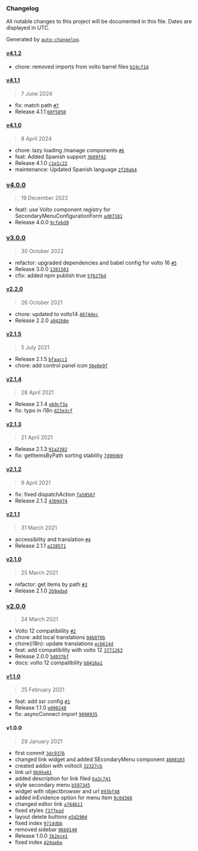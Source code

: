 ### Changelog

All notable changes to this project will be documented in this file. Dates are displayed in UTC.

Generated by [`auto-changelog`](https://github.com/CookPete/auto-changelog).

#### [v4.1.2](https://github.com/collective/volto-secondarymenu/compare/v4.1.1...v4.1.2)

- chore: removed imports from volto barrel files [`b24cf14`](https://github.com/collective/volto-secondarymenu/commit/b24cf14769d17d84596e1ee217f925d3db5309cb)

#### [v4.1.1](https://github.com/collective/volto-secondarymenu/compare/v4.1.0...v4.1.1)

> 7 June 2024

- fix: match path [`#7`](https://github.com/collective/volto-secondarymenu/pull/7)
- Release 4.1.1 [`60f5850`](https://github.com/collective/volto-secondarymenu/commit/60f585075992d0057a38076ccd7707e143188e95)

#### [v4.1.0](https://github.com/collective/volto-secondarymenu/compare/v4.0.0...v4.1.0)

> 8 April 2024

- chore: lazy loading /manage components [`#6`](https://github.com/collective/volto-secondarymenu/pull/6)
- feat: Added Spanish support [`3689f42`](https://github.com/collective/volto-secondarymenu/commit/3689f42b9677f6620929b3290f6ddde913f50099)
- Release 4.1.0 [`c1e1c22`](https://github.com/collective/volto-secondarymenu/commit/c1e1c2209d3ade4d71ac6ba52770e44e01bf8164)
- maintenance: Updated Spanish language [`2f28ab4`](https://github.com/collective/volto-secondarymenu/commit/2f28ab45200ea43f5f54e80dec1df96df93e9113)

### [v4.0.0](https://github.com/collective/volto-secondarymenu/compare/v3.0.0...v4.0.0)

> 19 December 2022

- feat!: use Volto component registry for SecondaryMenuConfigurationForm [`ad07181`](https://github.com/collective/volto-secondarymenu/commit/ad07181b7b5e20e9875c1e33cb2d6cca6070858c)
- Release 4.0.0 [`9cfebd9`](https://github.com/collective/volto-secondarymenu/commit/9cfebd9cbd2022faa73ce16dad21c80d8ba86e47)

### [v3.0.0](https://github.com/collective/volto-secondarymenu/compare/v2.2.0...v3.0.0)

> 30 October 2022

- refactor: upgraded dependencies and babel config for volto 16 [`#5`](https://github.com/collective/volto-secondarymenu/pull/5)
- Release 3.0.0 [`1201503`](https://github.com/collective/volto-secondarymenu/commit/1201503198f6e64192c991303c66f6f576251681)
- cfix: added npm publish true [`5f627bd`](https://github.com/collective/volto-secondarymenu/commit/5f627bd127746544d62a21f32de2008a3f6eacd5)

#### [v2.2.0](https://github.com/collective/volto-secondarymenu/compare/v2.1.5...v2.2.0)

> 26 October 2021

- chore: updated to volto14 [`4874dec`](https://github.com/collective/volto-secondarymenu/commit/4874dec44c7af1eb67a42341445c57c3660ff69a)
- Release 2.2.0 [`a942b8e`](https://github.com/collective/volto-secondarymenu/commit/a942b8e61890973bf0f3ef6f0908ada65ea01d3d)

#### [v2.1.5](https://github.com/collective/volto-secondarymenu/compare/v2.1.4...v2.1.5)

> 5 July 2021

- Release 2.1.5 [`bfaacc1`](https://github.com/collective/volto-secondarymenu/commit/bfaacc18c6484052fe172689a7ebc29d52e822b7)
- chore: add control panel icon [`56e8e9f`](https://github.com/collective/volto-secondarymenu/commit/56e8e9f7cc39357624a1893776370a0fcc4c383c)

#### [v2.1.4](https://github.com/collective/volto-secondarymenu/compare/v2.1.3...v2.1.4)

> 28 April 2021

- Release 2.1.4 [`eb9cf3a`](https://github.com/collective/volto-secondarymenu/commit/eb9cf3aa708e3f738022fc30b29a80b088b51d60)
- fix: typo in i18n [`d23e3cf`](https://github.com/collective/volto-secondarymenu/commit/d23e3cfe764e5e252dda65fe1f44bac243ca7385)

#### [v2.1.3](https://github.com/collective/volto-secondarymenu/compare/v2.1.2...v2.1.3)

> 21 April 2021

- Release 2.1.3 [`91a2382`](https://github.com/collective/volto-secondarymenu/commit/91a23823e46855c63b41e2c5c20b4d39a92311b7)
- fix: getItemsByPath sorting stability [`7d99d69`](https://github.com/collective/volto-secondarymenu/commit/7d99d69a017aa3422bf438685dbc50a3365aaa11)

#### [v2.1.2](https://github.com/collective/volto-secondarymenu/compare/v2.1.1...v2.1.2)

> 9 April 2021

- fix: fixed dispatchAction [`fa58567`](https://github.com/collective/volto-secondarymenu/commit/fa58567bed36f88b8323e1a111f5a4a4101106e4)
- Release 2.1.2 [`43b9474`](https://github.com/collective/volto-secondarymenu/commit/43b9474b3c83d6f44693a99a83f1489e02e64450)

#### [v2.1.1](https://github.com/collective/volto-secondarymenu/compare/v2.1.0...v2.1.1)

> 31 March 2021

- accessibility and translation [`#4`](https://github.com/collective/volto-secondarymenu/pull/4)
- Release 2.1.1 [`a228571`](https://github.com/collective/volto-secondarymenu/commit/a228571394f4f75296b08ebb8ad88a0a1d7cc942)

#### [v2.1.0](https://github.com/collective/volto-secondarymenu/compare/v2.0.0...v2.1.0)

> 25 March 2021

- refactor: get items by path [`#3`](https://github.com/collective/volto-secondarymenu/pull/3)
- Release 2.1.0 [`2b9adad`](https://github.com/collective/volto-secondarymenu/commit/2b9adadba89163ee08a32a8ae959c1fe2b3c3ce9)

### [v2.0.0](https://github.com/collective/volto-secondarymenu/compare/v1.1.0...v2.0.0)

> 24 March 2021

- Volto 12 compatibiility [`#2`](https://github.com/collective/volto-secondarymenu/pull/2)
- chore: add local translations [`94b8f0b`](https://github.com/collective/volto-secondarymenu/commit/94b8f0b89e9ab5bc7d621a0640d4296cbcfb537d)
- chore(i18n): update translations [`ecb614d`](https://github.com/collective/volto-secondarymenu/commit/ecb614d2ef27d7f3c4ae297926fe51ade5a3c6f8)
- feat: add compatibility with volto 12 [`3771263`](https://github.com/collective/volto-secondarymenu/commit/37712635f93dbcbf4281f6bb52f3e0a22ff00b62)
- Release 2.0.0 [`54037bf`](https://github.com/collective/volto-secondarymenu/commit/54037bf783afe6695301888d11203b9bb307b0cd)
- docs: volto 12 compatibility [`b8416a1`](https://github.com/collective/volto-secondarymenu/commit/b8416a10af3f48ff2aa113340feae671f6665d27)

#### [v1.1.0](https://github.com/collective/volto-secondarymenu/compare/v1.0.0...v1.1.0)

> 25 February 2021

- feat: add ssr config [`#1`](https://github.com/collective/volto-secondarymenu/pull/1)
- Release 1.1.0 [`e090248`](https://github.com/collective/volto-secondarymenu/commit/e0902489fdf759a930956bade70ed4ec0a3baafa)
- fix: asyncConnect import [`9098935`](https://github.com/collective/volto-secondarymenu/commit/9098935df7ec42071cdb38ec78dec772af6036ec)

#### v1.0.0

> 29 January 2021

- first commit [`3dc9376`](https://github.com/collective/volto-secondarymenu/commit/3dc93762f49b751802532d817a6b0ae268e3062a)
- changed link widget and added SEcondaryMenu component [`4608103`](https://github.com/collective/volto-secondarymenu/commit/4608103a05aefc87825801da4ace40675f913595)
- created addon with voltocli [`32327cb`](https://github.com/collective/volto-secondarymenu/commit/32327cb688fc0f29dda15f36bd4c7eb03475d59a)
- link url [`9b95e81`](https://github.com/collective/volto-secondarymenu/commit/9b95e8146a377d6411ed72428924978af1e02c70)
- added description for link filed [`6a3c741`](https://github.com/collective/volto-secondarymenu/commit/6a3c74184bc8486c9c4954812f4ae3b34268f8f1)
- style secondary menu [`b597345`](https://github.com/collective/volto-secondarymenu/commit/b597345a35caeb4a9bd3e0bda182d90dbcabb61d)
- widget with objectbrowser and url [`893bf48`](https://github.com/collective/volto-secondarymenu/commit/893bf4831c1ff26eed4dea4fd55833e578acf6e4)
- added inEvidence option for menu item [`9c0d366`](https://github.com/collective/volto-secondarymenu/commit/9c0d366f7c1e8ec29db89b0e4d2d2696831c3f5a)
- changed editor link [`a764b11`](https://github.com/collective/volto-secondarymenu/commit/a764b11ec419a886a74afe91739965e29173901b)
- fixed styles [`f377ead`](https://github.com/collective/volto-secondarymenu/commit/f377eadf1f03b583f0675462618d6e9f1799b3c0)
- layout delete buttons [`e5d290d`](https://github.com/collective/volto-secondarymenu/commit/e5d290d2683a62ec0590394f81ef7e1db2704031)
- fixed index [`9714dbb`](https://github.com/collective/volto-secondarymenu/commit/9714dbb286c06e0b02abfde20b04e35b6c9457e7)
- removed sidebar [`96b0140`](https://github.com/collective/volto-secondarymenu/commit/96b0140246cfbca69432fde5816e07544e9ebeb9)
- Release 1.0.0 [`3b2ece1`](https://github.com/collective/volto-secondarymenu/commit/3b2ece1a9bf599678be65514683d5066d458379d)
- fixed index [`424aebe`](https://github.com/collective/volto-secondarymenu/commit/424aebefb64179257681a80dd669597d96c322c5)
